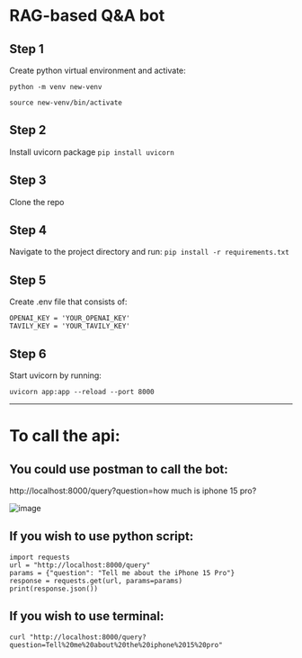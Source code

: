 # RAG-based Q&A bot

## Step 1
Create python virtual environment and activate:

`python -m venv new-venv`

`source new-venv/bin/activate`

## Step 2
Install uvicorn package
`pip install uvicorn`

## Step 3
Clone the repo

## Step 4 
Navigate to the project directory and run:
`pip install -r requirements.txt`

## Step 5
Create .env file that consists of:
```
OPENAI_KEY = 'YOUR_OPENAI_KEY'
TAVILY_KEY = 'YOUR_TAVILY_KEY'
```
## Step 6
Start uvicorn by running:

```uvicorn app:app --reload --port 8000```

------------
# To call the api:

## You could use postman to call the bot: 
http://localhost:8000/query?question=how much is iphone 15 pro?

![image](https://github.com/user-attachments/assets/6d09b631-6591-4595-9548-ad05f4c5ecee)

## If you wish to use python script:
```
import requests
url = "http://localhost:8000/query"
params = {"question": "Tell me about the iPhone 15 Pro"}
response = requests.get(url, params=params)
print(response.json())
```

## If you wish to use terminal:
`curl "http://localhost:8000/query?question=Tell%20me%20about%20the%20iphone%2015%20pro"`



